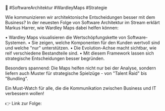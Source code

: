 🎯 #SoftwareArchitektur #WardleyMaps #Strategie

Wie kommunizieren wir architektonische Entscheidungen besser mit dem Business? In der neuesten Folge von Software Architektur im Stream erklärt Markus Harrer, wie Wardley Maps dabei helfen können:

• Wardley Maps visualisieren die Wertschöpfungskette von Software-Systemen.
• Sie zeigen, welche Komponenten für den Kunden wertvoll sind und welche "nur" unterstützen.
• Die Evolution-Achse macht sichtbar, wie reif verschiedene Bestandteile sind.
• Mit diesem Framework lassen sich strategische Entscheidungen besser begründen.

Besonders spannend: Die Maps helfen nicht nur bei der Analyse, sondern liefern auch Muster für strategische Spielzüge - von "Talent Raid" bis "Bundling".

Ein Must-Watch für alle, die die Kommunikation zwischen Business und IT verbessern wollen! 

👉 Link zur Folge: 
